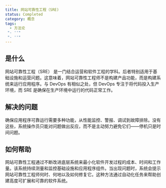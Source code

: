 ```yaml
---
title: 网站可靠性工程（SRE)
status: Completed
category: 概念
tags:
  - 方法论
 "- ''"
 "- ''"
---
```


## 是什么

网站可靠性工程（SRE） 是一门结合运营和软件工程的学科。后者特别适用于基础设施和运营问题。这意味着，网站可靠性工程师不是构建产品功能，而是构建系统来运行应用程序。与 DevOps 有相似之处，但 DevOps 专注于将代码投入生产环境，而 SRE 是确保在生产环境中运行的代码正常工作。

## 解决的问题

确保应用程序可靠运行需要多种功能，从性能监控、警报、调试到故障排除。没有这些，系统操作员只能对问题做出反应，而不是主动努力避免它们——停机只是时间问题。

## 如何帮助

网站可靠性工程通过不断改进底层系统来最小化软件开发过程的成本、时间和工作量。该系统持续测量和监控基础设施和应用程序组件。当出现问题时，系统会提示网站可靠性工程师何时、何地以及如何修复它。这种方法通过自动化任务来帮助创建高度可扩展和可靠的软件系统。
